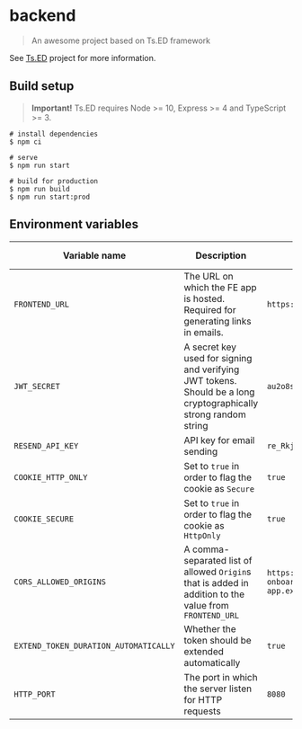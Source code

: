 # backend

> An awesome project based on Ts.ED framework

See [Ts.ED](https://tsed.io) project for more information.

## Build setup

> **Important!** Ts.ED requires Node >= 10, Express >= 4 and TypeScript >= 3.

```batch
# install dependencies
$ npm ci

# serve
$ npm run start

# build for production
$ npm run build
$ npm run start:prod
```

## Environment variables

| Variable name                         | Description                                                                                                     | Example value                                                            | Default value                 | Required |
| ------------------------------------- | --------------------------------------------------------------------------------------------------------------- | ------------------------------------------------------------------------ | ----------------------------- | -------- |
| `FRONTEND_URL`                        | The URL on which the FE app is hosted. Required for generating links in emails.                                 | `https://js-api-onboarding.byinfinum.co`                                 | -                             | ✅       |
| `JWT_SECRET`                          | A secret key used for signing and verifying JWT tokens. Should be a long cryptographically strong random string | `au2o8sjoa2js...`                                                        | -                             | ✅       |
| `RESEND_API_KEY`                      | API key for email sending                                                                                       | `re_Rkjhakd...`                                                          | -                             | ✅       |
| `COOKIE_HTTP_ONLY`                    | Set to `true` in order to flag the cookie as `Secure`                                                           | `true`                                                                   | `true`                        | ❌       |
| `COOKIE_SECURE`                       | Set to `true` in order to flag the cookie as `HttpOnly`                                                         | `true`                                                                   | `true`                        | ❌       |
| `CORS_ALLOWED_ORIGINS`                | A comma-separated list of allowed `Origin`s that is added in addition to the value from `FRONTEND_URL`          | `https://js-api-onboarding.byinfinum.co,https://another-app.example.com` | Inherited from `FRONTEND_URL` | ❌       |
| `EXTEND_TOKEN_DURATION_AUTOMATICALLY` | Whether the token should be extended automatically                                                              | `true`                                                                   | `true`                        | ❌       |
| `HTTP_PORT`                           | The port in which the server listen for HTTP requests                                                           | `8080`                                                                   | `8080`                        | ❌       |
